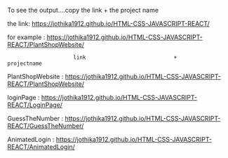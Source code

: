 To see the output....copy the link + the project name

the link: https://jothika1912.github.io/HTML-CSS-JAVASCRIPT-REACT/ 

for example : https://jothika1912.github.io/HTML-CSS-JAVASCRIPT-REACT/PlantShopWebsite/

                         link                            +               projectname


PlantShopWebsite :  https://jothika1912.github.io/HTML-CSS-JAVASCRIPT-REACT/PlantShopWebsite/

loginPage :  https://jothika1912.github.io/HTML-CSS-JAVASCRIPT-REACT/LoginPage/

GuessTheNumber : https://jothika1912.github.io/HTML-CSS-JAVASCRIPT-REACT/GuessTheNumber/

AnimatedLogin : https://jothika1912.github.io/HTML-CSS-JAVASCRIPT-REACT/AnimatedLogin/
